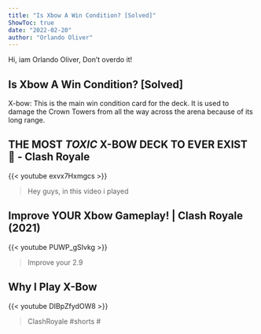 ```yaml
---
title: "Is Xbow A Win Condition? [Solved]"
ShowToc: true 
date: "2022-02-20"
author: "Orlando Oliver" 
---
```


Hi, iam Orlando Oliver, Don’t overdo it!
## Is Xbow A Win Condition? [Solved]
X-bow: This is the main win condition card for the deck. It is used to damage the Crown Towers from all the way across the arena because of its long range.

## THE MOST *TOXIC* X-BOW DECK TO EVER EXIST 🤢 - Clash Royale
{{< youtube exvx7Hxmgcs >}}
>Hey guys, in this video i played 

## Improve YOUR Xbow Gameplay! | Clash Royale (2021)
{{< youtube PUWP_gSIvkg >}}
>Improve your 2.9 

## Why I Play X-Bow
{{< youtube DIBpZfydOW8 >}}
>ClashRoyale #shorts #


